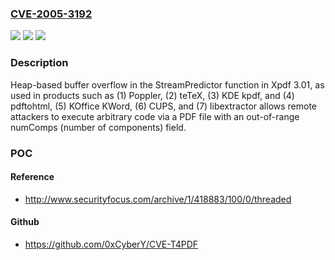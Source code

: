 ### [CVE-2005-3192](https://cve.mitre.org/cgi-bin/cvename.cgi?name=CVE-2005-3192)
![](https://img.shields.io/static/v1?label=Product&message=n%2Fa&color=blue)
![](https://img.shields.io/static/v1?label=Version&message=n%2Fa&color=blue)
![](https://img.shields.io/static/v1?label=Vulnerability&message=n%2Fa&color=brighgreen)

### Description

Heap-based buffer overflow in the StreamPredictor function in Xpdf 3.01, as used in products such as (1) Poppler, (2) teTeX, (3) KDE kpdf, and (4) pdftohtml, (5) KOffice KWord, (6) CUPS, and (7) libextractor allows remote attackers to execute arbitrary code via a PDF file with an out-of-range numComps (number of components) field.

### POC

#### Reference
- http://www.securityfocus.com/archive/1/418883/100/0/threaded

#### Github
- https://github.com/0xCyberY/CVE-T4PDF

